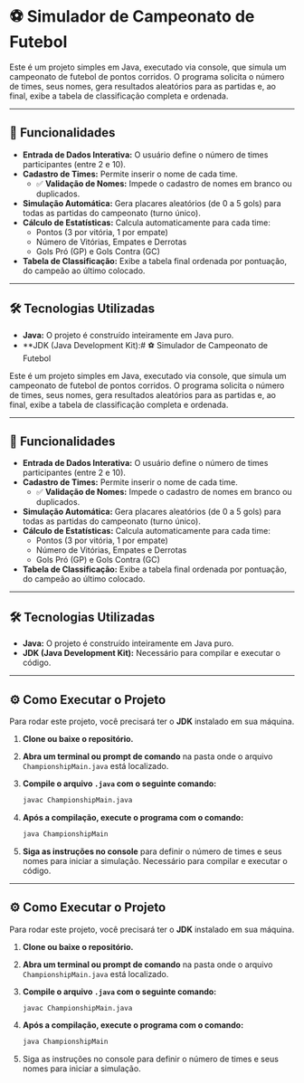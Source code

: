 # ⚽ Simulador de Campeonato de Futebol

Este é um projeto simples em Java, executado via console, que simula um campeonato de futebol de pontos corridos. O programa solicita o número de times, seus nomes, gera resultados aleatórios para as partidas e, ao final, exibe a tabela de classificação completa e ordenada.

---

## 🚀 Funcionalidades

* **Entrada de Dados Interativa:** O usuário define o número de times participantes (entre 2 e 10).
* **Cadastro de Times:** Permite inserir o nome de cada time.
    * ✅ **Validação de Nomes:** Impede o cadastro de nomes em branco ou duplicados.
* **Simulação Automática:** Gera placares aleatórios (de 0 a 5 gols) para todas as partidas do campeonato (turno único).
* **Cálculo de Estatísticas:** Calcula automaticamente para cada time:
    * Pontos (3 por vitória, 1 por empate)
    * Número de Vitórias, Empates e Derrotas
    * Gols Pró (GP) e Gols Contra (GC)
* **Tabela de Classificação:** Exibe a tabela final ordenada por pontuação, do campeão ao último colocado.

---

## 🛠️ Tecnologias Utilizadas

* **Java:** O projeto é construído inteiramente em Java puro.
* **JDK (Java Development Kit):# ⚽ Simulador de Campeonato de Futebol

Este é um projeto simples em Java, executado via console, que simula um campeonato de futebol de pontos corridos. O programa solicita o número de times, seus nomes, gera resultados aleatórios para as partidas e, ao final, exibe a tabela de classificação completa e ordenada.

---

## 🚀 Funcionalidades

* **Entrada de Dados Interativa:** O usuário define o número de times participantes (entre 2 e 10).
* **Cadastro de Times:** Permite inserir o nome de cada time.
    * ✅ **Validação de Nomes:** Impede o cadastro de nomes em branco ou duplicados.
* **Simulação Automática:** Gera placares aleatórios (de 0 a 5 gols) para todas as partidas do campeonato (turno único).
* **Cálculo de Estatísticas:** Calcula automaticamente para cada time:
    * Pontos (3 por vitória, 1 por empate)
    * Número de Vitórias, Empates e Derrotas
    * Gols Pró (GP) e Gols Contra (GC)
* **Tabela de Classificação:** Exibe a tabela final ordenada por pontuação, do campeão ao último colocado.

---

## 🛠️ Tecnologias Utilizadas

* **Java:** O projeto é construído inteiramente em Java puro.
* **JDK (Java Development Kit):** Necessário para compilar e executar o código.

---

## ⚙️ Como Executar o Projeto

Para rodar este projeto, você precisará ter o **JDK** instalado em sua máquina.

1.  **Clone ou baixe o repositório.**

2.  **Abra um terminal ou prompt de comando** na pasta onde o arquivo `ChampionshipMain.java` está localizado.

3.  **Compile o arquivo `.java` com o seguinte comando:**
    ```bash
    javac ChampionshipMain.java
    ```

4.  **Após a compilação, execute o programa com o comando:**
    ```bash
    java ChampionshipMain
    ```

5.  **Siga as instruções no console** para definir o número de times e seus nomes para iniciar a simulação. Necessário para compilar e executar o código.

---

## ⚙️ Como Executar o Projeto

Para rodar este projeto, você precisará ter o **JDK** instalado em sua máquina.

1.  **Clone ou baixe o repositório.**

2.  **Abra um terminal ou prompt de comando** na pasta onde o arquivo `ChampionshipMain.java` está localizado.

3.  **Compile o arquivo `.java` com o seguinte comando:**
    ```bash
    javac ChampionshipMain.java
    ```

4.  **Após a compilação, execute o programa com o comando:**
    ```bash
    java ChampionshipMain
    ```

5.  Siga as instruções no console para definir o número de times e seus nomes para iniciar a simulação.